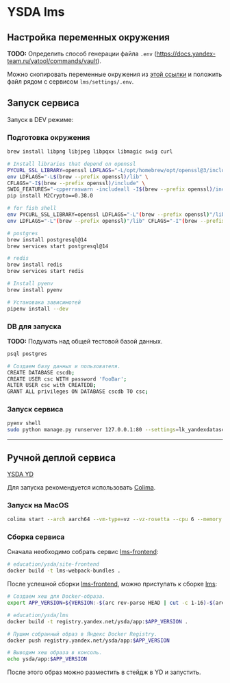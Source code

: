 # YSDA lms

## Настройка переменных окружения

**TODO:** Определить способ генерации файла `.env` (https://docs.yandex-team.ru/yatool/commands/vault). 

Можно скопировать переменные окружения из [этой ссылки](https://paste.yandex-team.ru/a35ee897-3a57-4e07-8ea8-a884f0fd29ef) и положить файл рядом с сервисом `lms/settings/.env`.

## Запуск сервиса

Запуск в DEV режиме:

### Подготовка окружения

```bash
brew install libpng libjpeg libpqxx libmagic swig curl

# Install libraries that depend on openssl
PYCURL_SSL_LIBRARY=openssl LDFLAGS="-L/opt/homebrew/opt/openssl@3/include/lib -L/opt/homebrew/opt/curl/lib" CPPFLAGS="-I/opt/homebrew/opt/openssl@3/include -I/opt/homebrew/opt/curl/include" pip install --compile --no-cache-dir pycurl
env LDFLAGS="-L$(brew --prefix openssl)/lib" \
CFLAGS="-I$(brew --prefix openssl)/include" \
SWIG_FEATURES="-cpperraswarn -includeall -I$(brew --prefix openssl)/include" \
pip install M2Crypto==0.38.0

# for fish shell
env PYCURL_SSL_LIBRARY=openssl LDFLAGS="-L"(brew --prefix openssl)"/lib -L/usr/local/opt/curl/lib" CPPFLAGS="-I"(brew --prefix openssl)"/include -I/usr/local/opt/curl/include" pip install --compile --no-cache-dir pycurl
env LDFLAGS="-L"(brew --prefix openssl)"/lib" CFLAGS="-I"(brew --prefix openssl)"/include" SWIG_FEATURES="-cpperraswarn -includeall -I"(brew --prefix openssl)"/include" pip install m2crypto

# postgres
brew install postgresql@14
brew services start postgresql@14

# redis
brew install redis
brew services start redis

# Install pyenv
brew install pyenv

# Установака зависимотей
pipenv install --dev
```

### DB для запуска

**TODO:** Подумать над общей тестовой базой данных.

```bash
psql postgres

# Создаем базу данных и пользователя.
CREATE DATABASE cscdb;
CREATE USER csc WITH password 'FooBar';
ALTER USER csc with CREATEDB;
GRANT ALL privileges ON DATABASE cscdb TO csc;
```

### Запуск сервиса

```bash
pyenv shell
sudo python manage.py runserver 127.0.0.1:80 --settings=lk_yandexdataschool_ru.settings.local
```

---

## Ручной деплой сервиса
[YSDA YD](https://yd.yandex-team.ru/projects/ysda/deploy)

Для запуска рекомендуется использовать [Colima](https://github.com/abiosoft/colima).

### Запуск на MacOS

```bash
colima start --arch aarch64 --vm-type=vz --vz-rosetta --cpu 6 --memory 8
```

### Сборка сервиса

Сначала необходимо собрать сервис [lms-frontend](https://a.yandex-team.ru/arcadia/education/ysda/site-frontend):

```bash
# education/ysda/site-frontend
docker build -t lms-webpack-bundles .
```

После успешной сборки [lms-frontend](https://a.yandex-team.ru/arcadia/education/ysda/site-frontend), можно приступать к сборке [lms](https://a.yandex-team.ru/arcadia/education/ysda/lms):

```bash
# Создаем хеш для Docker-образа.
export APP_VERSION=${VERSION:-$(arc rev-parse HEAD | cut -c 1-16)-$(arc diff --stat | md5)}

# education/ysda/lms
docker build -t registry.yandex.net/ysda/app:$APP_VERSION .

# Пушим собранный образ в Яндекс Docker Registry.
docker push registry.yandex.net/ysda/app:$APP_VERSION

# Выводим хеш образа в консоль.
echo ysda/app:$APP_VERSION
```

После этого образ можно разместить в стейдж в YD и запустить.
